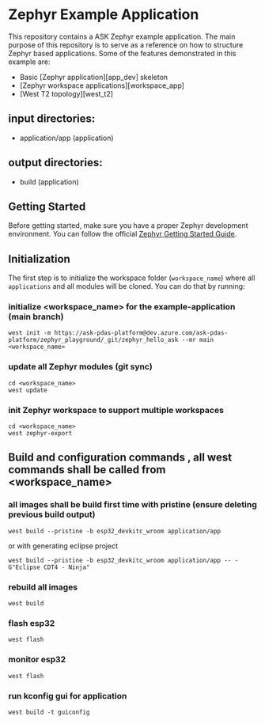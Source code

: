 # Zephyr Example Application

This repository contains a ASK Zephyr example application. The main purpose of this
repository is to serve as a reference on how to structure Zephyr based
applications. Some of the features demonstrated in this example are:

- Basic [Zephyr application][app_dev] skeleton
- [Zephyr workspace applications][workspace_app]
- [West T2 topology][west_t2]

## input directories:
- application/app    (application)

## output directories:
- build         (application)

## Getting Started

Before getting started, make sure you have a proper Zephyr development
environment. You can follow the official
[Zephyr Getting Started Guide](https://docs.zephyrproject.org/latest/getting_started/index.html).

## Initialization

The first step is to initialize the workspace folder (``workspace_name``) where
all ``applications`` and all modules will be cloned. You can do that by running:


### initialize <workspace_name> for the example-application (main branch)
```shell
west init -m https://ask-pdas-platform@dev.azure.com/ask-pdas-platform/zephyr_playground/_git/zephyr_hello_ask --mr main <workspace_name>
```

### update all Zephyr modules  (git sync)
```shell
cd <workspace_name>
west update
```

### init Zephyr workspace to support multiple workspaces
```shell
cd <workspace_name>
west zephyr-export
```


## Build and configuration commands , all west commands shall be called from <workspace_name>
### all images shall be build first time with pristine (ensure deleting previous build output)
```shell
west build --pristine -b esp32_devkitc_wroom application/app
``` 
or with generating eclipse project
```shell
west build --pristine -b esp32_devkitc_wroom application/app -- -G"Eclipse CDT4 - Ninja"
``` 

### rebuild all images
```shell
west build
```

### flash esp32
```shell
west flash
```

### monitor esp32
```shell
west flash
```


### run kconfig gui for application
```shell
west build -t guiconfig 
```



